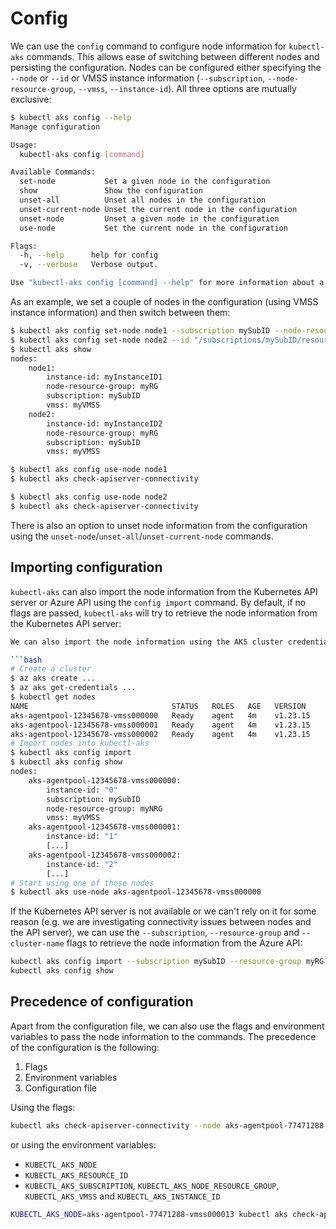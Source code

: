 # Config

We can use the `config` command to configure node information for `kubectl-aks` commands.
This allows ease of switching between different nodes and persisting the configuration. Nodes can be configured
either specifying the `--node` or `--id` or VMSS instance information (`--subscription`, `--node-resource-group`, `--vmss`, `--instance-id`). All three options are mutually exclusive:

```bash
$ kubectl aks config --help
Manage configuration

Usage:
  kubectl-aks config [command]

Available Commands:
  set-node           Set a given node in the configuration
  show               Show the configuration
  unset-all          Unset all nodes in the configuration
  unset-current-node Unset the current node in the configuration
  unset-node         Unset a given node in the configuration
  use-node           Set the current node in the configuration

Flags:
  -h, --help      help for config
  -v, --verbose   Verbose output.

Use "kubectl-aks config [command] --help" for more information about a command.
```

As an example, we set a couple of nodes in the configuration (using VMSS instance information) and then switch between them:

```bash
$ kubectl aks config set-node node1 --subscription mySubID --node-resource-group myRG --vmss myVMSS --instance-id myInstanceID1
$ kubectl aks config set-node node2 --id "/subscriptions/mySubID/resourceGroups/myRG/providers/Microsoft.Compute/virtualMachineScaleSets/myVMSS/virtualmachines/myInstanceID2"
$ kubectl aks show
nodes:
    node1:
        instance-id: myInstanceID1
        node-resource-group: myRG
        subscription: mySubID
        vmss: myVMSS
    node2:
        instance-id: myInstanceID2
        node-resource-group: myRG
        subscription: mySubID
        vmss: myVMSS

$ kubectl aks config use-node node1
$ kubectl aks check-apiserver-connectivity

$ kubectl aks config use-node node2
$ kubectl aks check-apiserver-connectivity
```

There is also an option to unset node information from the configuration using
the `unset-node`/`unset-all`/`unset-current-node` commands.

## Importing configuration

`kubectl-aks` can also import the node information from the Kubernetes API
server or Azure API using the `config import` command. By default, if no flags
are passed, `kubectl-aks` will try to retrieve the node information from the
Kubernetes API server:

```bash
We can also import the node information using the AKS cluster credentials already available in the `kubeconfig` file:

```bash
# Create a cluster
$ az aks create ...
$ az aks get-credentials ...
$ kubectl get nodes
NAME                                STATUS   ROLES   AGE   VERSION
aks-agentpool-12345678-vmss000000   Ready    agent   4m    v1.23.15
aks-agentpool-12345678-vmss000001   Ready    agent   4m    v1.23.15
aks-agentpool-12345678-vmss000002   Ready    agent   4m    v1.23.15
# Import nodes into kubectl-aks
$ kubectl aks config import
$ kubectl aks config show
nodes:
    aks-agentpool-12345678-vmss000000:
        instance-id: "0"
        subscription: mySubID
        node-resource-group: myNRG
        vmss: myVMSS
    aks-agentpool-12345678-vmss000001:
        instance-id: "1"
        [...]
    aks-agentpool-12345678-vmss000002:
        instance-id: "2"
        [...]
# Start using one of those nodes
$ kubectl aks use-node aks-agentpool-12345678-vmss000000
```

If the Kubernetes API server is not available or we can't rely on it for some
reason (e.g. we are investigating connectivity issues between nodes and the API
server), we can use the `--subscription`, `--resource-group` and
`--cluster-name` flags to retrieve the node information from the Azure API:

```bash
kubectl aks config import --subscription mySubID --resource-group myRG --cluster-name myCluster
kubectl aks config show
```

## Precedence of configuration

Apart from the configuration file, we can also use the flags and environment variables to
pass the node information to the commands. The precedence of the configuration is the following:

1. Flags
2. Environment variables
3. Configuration file

Using the flags:

```bash
kubectl aks check-apiserver-connectivity --node aks-agentpool-77471288-vmss000013
```

or using the environment variables:

- `KUBECTL_AKS_NODE`
- `KUBECTL_AKS_RESOURCE_ID`
- `KUBECTL_AKS_SUBSCRIPTION`, `KUBECTL_AKS_NODE_RESOURCE_GROUP`, `KUBECTL_AKS_VMSS` and `KUBECTL_AKS_INSTANCE_ID`

```bash
KUBECTL_AKS_NODE=aks-agentpool-77471288-vmss000013 kubectl aks check-apiserver-connectivity
```
